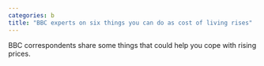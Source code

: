 ```yaml
---
categories: b
title: "BBC experts on six things you can do as cost of living rises"
---
```

BBC correspondents share some things that could help you cope with rising prices.